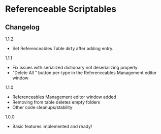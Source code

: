 # Referenceable Scriptables
## Changelog

1.1.2
- Set Referenceables Table dirty after adding entry.

1.1.1
- Fix issues with serialized dictionary not deserializing properly
- "Delete All <Type>" button per-type in the Referenceables Management editor window

1.1.0
- Referenceables Management editor window added
- Removing from table deletes empty folders
- Other code cleanups/stability

1.0.0
- Basic features implemented and ready!